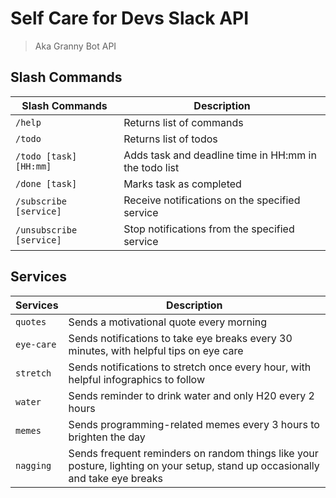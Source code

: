 # Self Care for Devs Slack API
> Aka Granny Bot API

## Slash Commands
| Slash Commands        | Description                                    |
|-----------------------|------------------------------------------------|
| `/help`                 | Returns list of commands                       |
| `/todo`                | Returns list of todos                          |
| `/todo [task] [HH:mm]`     | Adds task and deadline time in HH:mm in the todo list                      |
| `/done [task]`          | Marks task as completed                        |
| `/subscribe [service]`   | Receive notifications on the specified service |
| `/unsubscribe [service]` | Stop notifications from the specified service  |


## Services
| Services              | Description                                                                                                                     |
|-----------------------|---------------------------------------------------------------------------------------------------------------------------------|
| `quotes` | Sends a motivational quote every morning                                                                                        |
| `eye-care`            | Sends notifications to take eye breaks every 30 minutes, with helpful tips on eye care                                     |
| `stretch`             | Sends notifications to stretch once every hour, with helpful infographics to follow                                          |
| `water`               | Sends reminder to drink water and only H20 every 2 hours                                                                      |                                                |
| `memes`               | Sends programming-related memes every 3 hours to brighten the day                                                           |
| `nagging`             | Sends frequent reminders on random things like your posture, lighting on your setup, stand up occasionally and take eye breaks |
